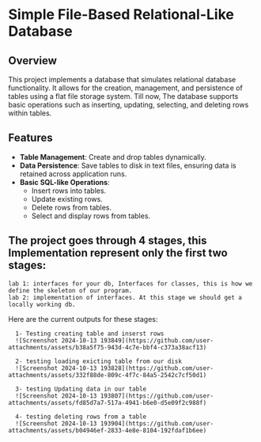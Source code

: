 # Simple File-Based Relational-Like Database

## Overview
This project implements a database that simulates relational database functionality. It allows for the creation, management, and persistence of tables using a flat file storage system. Till now, The database supports basic operations such as inserting, updating, selecting, and deleting rows within tables.

## Features
- **Table Management**: Create and drop tables dynamically.
- **Data Persistence**: Save tables to disk in text files, ensuring data is retained across application runs.
- **Basic SQL-like Operations**: 
  - Insert rows into tables.
  - Update existing rows.
  - Delete rows from tables.
  - Select and display rows from tables.
  

## The project goes through 4 stages, this Implementation represent only the first two stages:
    lab 1: interfaces for your db, Interfaces for classes, this is how we define the skeleton of our program. 
    lab 2: implementation of interfaces. At this stage we should get a locally working db.

Here are the current outputs for these stages:

      1- Testing creating table and inserst rows   
      ![Screenshot 2024-10-13 193849](https://github.com/user-attachments/assets/b38a5f75-943d-4c7e-bbf4-c373a38acf13)

      2- testing loading exicting table from our disk 
      ![Screenshot 2024-10-13 193828](https://github.com/user-attachments/assets/332f88de-809c-4f7c-84a5-2542c7cf50d1)
      
      3- testing Updating data in our table
      ![Screenshot 2024-10-13 193807](https://github.com/user-attachments/assets/fd85d7a7-517a-4941-b6e0-d5e09f2c988f)
      
      4- testing deleting rows from a table
      ![Screenshot 2024-10-13 193904](https://github.com/user-attachments/assets/b04946ef-2833-4e8e-8104-192fdaf1b6ee)
